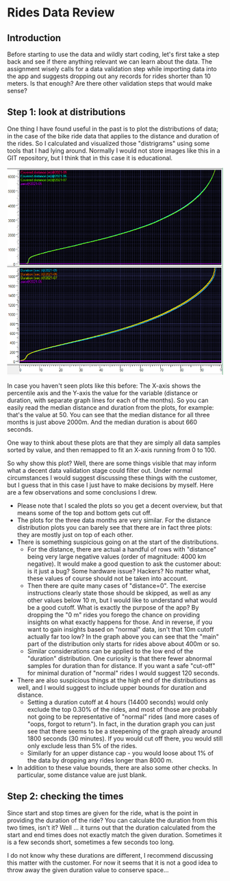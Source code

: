 # Rides Data Review

## Introduction

Before starting to use the data and wildly start coding, let's first take a 
step back and see if there anything relevant we can learn about the data. The
assignment wisely calls for a data validation step while importing data into
the app and suggests dropping out any records for rides shorter than 10 meters.
Is that enough? Are there other validation steps that would make sense?

## Step 1: look at distributions

One thing I have found useful in the past is to plot the distributions 
of data; in the case of the bike ride data that applies to the distance and 
duration of the rides. So I calculated and visualized those "distrigrams" using
some tools that I had lying around. Normally I would not store images like this
in a GIT repository, but I think that in this case it is educational.

![Cumulative distrigrams of distance and duration](distrigrams-full.png)

In case you haven't seen plots like this before: The X-axis shows the percentile
axis and the Y-axis the value for the variable (distance or duration, with
separate graph lines for each of the months). So you can easily read the median distance
and duration from the plots, for example: that's the value at 50. You can see that
the median distance for all three months is just above 2000m. And the median
duration is about 660 seconds.

One way to think about these plots are that they are simply all data samples
sorted by value, and then remapped to fit an X-axis running from 0 to 100.

So why show this plot? Well, there are some things visible that may inform what
a decent data validation stage could filter out. Under normal circumstances I
would suggest discussing these things with the customer, but I guess that in
this case I just have to make decisions by myself. Here are a few observations
and some conclusions I drew.

* Please note that I scaled the plots so you get a decent overview, but that means
some of the top and bottom gets cut off.
* The plots for the three data months are very similar. For the distance distribution
plots you can barely see that there are in fact three plots: they are mostly just
on top of each other.
* There is something suspicious going on at the start of the distributions.
    * For the distance, there are actual a handful of rows with "distance" being
    very large negative values (order of magnitude: 4000 km negative). It would
    make a good question to ask the customer about: is it just a bug? Some
    hardware issue? Hackers? No matter what, these values of course should not
    be taken into account.
    * Then there are quite many cases of "distance=0". The exercise instructions
    clearly state those should be skipped, as well as any other values below 10 m, 
    but I would like to understand what would be a good cutoff. What is exactly
    the purpose of the app? By dropping the "0 m" rides you forego the chance
    on providing insights on what exactly happens for those. And in reverse, if
    you want to gain insights based on "normal" data, isn't that 10m cutoff
    actually far too low? In the graph above you can see that the "main" part
    of the distribution only starts for rides above about 400m or so. 
    * Similar considerations can be applied to the low end of the "duration"
    distribution. One curiosity is that there fewer abnormal samples for 
    duration than for distance. If you want a safe "cut-off" for minimal
    duration of "normal" rides I would suggest 120 seconds.
* There are also suspicious things at the high end of the distributions as 
well, and I would suggest to include upper bounds for duration and distance.
    * Setting a duration cutoff at 4 hours (14400 seconds) would only exclude the
    top 0.30% of the rides, and most of those are probably not going to be
    representative of "normal" rides (and more cases of "oops, forgot to return").
    In fact, in the duration graph you can just see that there seems to be a 
    steepening of the graph already around 1800 seconds (30 minutes). If you
    would cut off there, you would still only exclude less than 5% of the rides.
    * Similarly for an upper distance cap - you would loose about 1% of the data
    by dropping any rides longer than 8000 m.
* In addition to these value bounds, there are also some other checks. In particular,
some distance value are just blank.

## Step 2: checking the times

Since start and stop times are given for the ride, what is the point in
providing the duration of the ride? You can calculate the duration from
this two times, isn't it? Well ... it turns out that the duration 
calculated from the start and end times does not exactly match the given
duration. Sometimes it is a few seconds short, sometimes a few seconds
too long.

I do not know why these durations are different, I recommend discussing
this matter with the customer. For now it seems that it is not a good
idea to throw away the given duration value to conserve space...
